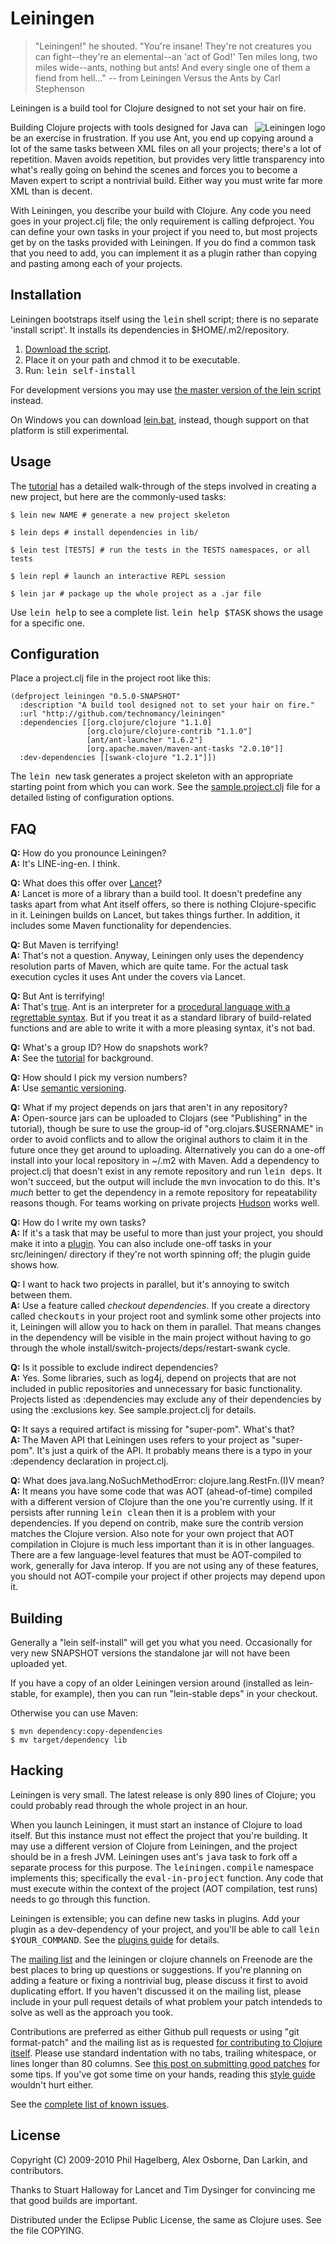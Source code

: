 # Leiningen

> "Leiningen!" he shouted. "You're insane! They're not creatures you can
> fight--they're an elemental--an 'act of God!' Ten miles long, two
> miles wide--ants, nothing but ants! And every single one of them a
> fiend from hell..."
> -- from Leiningen Versus the Ants by Carl Stephenson

Leiningen is a build tool for Clojure designed to not set your hair on fire.

<img src="http://github.com/downloads/technomancy/leiningen/leiningen-banner.png" alt="Leiningen logo" title="The man himself" align="right" />

Building Clojure projects with tools designed for Java can be an
exercise in frustration. If you use Ant, you end up copying around a
lot of the same tasks between XML files on all your projects;
there's a lot of repetition. Maven avoids repetition, but provides
very little transparency into what's really going on behind the scenes
and forces you to become a Maven expert to script a nontrivial
build. Either way you must write far more XML than is decent.

With Leiningen, you describe your build with Clojure. Any code you
need goes in your project.clj file; the only requirement is calling
defproject. You can define your own tasks in your project if you need
to, but most projects get by on the tasks provided with Leiningen. If
you do find a common task that you need to add, you can implement it
as a plugin rather than copying and pasting among each of your
projects.

## Installation

Leiningen bootstraps itself using the <tt>lein</tt> shell script;
there is no separate 'install script'. It installs its dependencies in
$HOME/.m2/repository.

1. [Download the script](http://github.com/technomancy/leiningen/raw/stable/bin/lein).
2. Place it on your path and chmod it to be executable.
3. Run: <tt>lein self-install</tt>

For development versions you may use [the master version of the lein
script](http://github.com/technomancy/leiningen/raw/master/bin/lein) instead.

On Windows you can download
[lein.bat](http://github.com/technomancy/leiningen/raw/master/bin/lein.bat),
instead, though support on that platform is still experimental.

## Usage

The
[tutorial](http://github.com/technomancy/leiningen/blob/master/TUTORIAL.md)
has a detailed walk-through of the steps involved in creating a new
project, but here are the commonly-used tasks:

    $ lein new NAME # generate a new project skeleton

    $ lein deps # install dependencies in lib/

    $ lein test [TESTS] # run the tests in the TESTS namespaces, or all tests

    $ lein repl # launch an interactive REPL session

    $ lein jar # package up the whole project as a .jar file

Use <tt>lein help</tt> to see a complete list. <tt>lein help
$TASK</tt> shows the usage for a specific one.

## Configuration

Place a project.clj file in the project root like this:

    (defproject leiningen "0.5.0-SNAPSHOT"
      :description "A build tool designed not to set your hair on fire."
      :url "http://github.com/technomancy/leiningen"
      :dependencies [[org.clojure/clojure "1.1.0]
                     [org.clojure/clojure-contrib "1.1.0"]
                     [ant/ant-launcher "1.6.2"]
                     [org.apache.maven/maven-ant-tasks "2.0.10"]]
      :dev-dependencies [[swank-clojure "1.2.1"]])

The <tt>lein new</tt> task generates a project skeleton with an
appropriate starting point from which you can work. See the
[sample.project.clj](http://github.com/technomancy/leiningen/blob/master/sample.project.clj)
file for a detailed listing of configuration options.

## FAQ

**Q:** How do you pronounce Leiningen?  
**A:** It's LINE-ing-en. I think.

**Q:** What does this offer over [Lancet](http://github.com/stuarthalloway/lancet)?  
**A:** Lancet is more of a library than a build tool. It doesn't predefine
   any tasks apart from what Ant itself offers, so there is nothing
   Clojure-specific in it. Leiningen builds on Lancet, but takes
   things further. In addition, it includes some Maven functionality
   for dependencies.

**Q:** But Maven is terrifying!  
**A:** That's not a question. Anyway, Leiningen only uses the dependency
   resolution parts of Maven, which are quite tame. For the actual
   task execution cycles it uses Ant under the covers via Lancet.

**Q:** But Ant is terrifying!  
**A:** That's [true](http://www.defmacro.org/ramblings/lisp.html). Ant is
   an interpreter for a [procedural language with a regrettable 
   syntax](http://blogs.tedneward.com/2005/08/22/When+Do+You+Use+XML+Again.aspx).
   But if you treat it as a standard library of build-related
   functions and are able to write it with a more pleasing syntax, it's
   not bad.

**Q:** What's a group ID? How do snapshots work?  
**A:** See the
  [tutorial](http://github.com/technomancy/leiningen/blob/master/TUTORIAL.md)
  for background.

**Q:** How should I pick my version numbers?  
**A:** Use [semantic versioning](http://semver.org).

**Q:** What if my project depends on jars that aren't in any repository?  
**A:** Open-source jars can be uploaded to Clojars (see "Publishing"
  in the tutorial), though be sure to use the group-id of
  "org.clojars.$USERNAME" in order to avoid conflicts and to allow the
  original authors to claim it in the future once they get around to
  uploading. Alternatively you can do a one-off install into your
  local repository in ~/.m2 with Maven. Add a dependency to
  project.clj that doesn't exist in any remote repository and run
  <tt>lein deps</tt>. It won't succeed, but the output will include
  the <tt>mvn</tt> invocation to do this. It's _much_ better to get
  the dependency in a remote repository for repeatability reasons
  though. For teams working on private projects
  [Hudson](http://hudson-ci.org/) works well.

**Q:** How do I write my own tasks?  
**A:** If it's a task that may be useful to more than just your
  project, you should make it into a
  [plugin](http://github.com/technomancy/leiningen/blob/master/PLUGINS.md).
  You can also include one-off tasks in your src/leiningen/ directory
  if they're not worth spinning off; the plugin guide shows how.

**Q:** I want to hack two projects in parallel, but it's annoying to switch between them.  
**A:** Use a feature called _checkout dependencies_. If you create
  a directory called <tt>checkouts</tt> in your project root and
  symlink some other projects into it, Leiningen will allow you to
  hack on them in parallel. That means changes in the dependency will
  be visible in the main project without having to go through the
  whole install/switch-projects/deps/restart-swank cycle.

**Q:** Is it possible to exclude indirect dependencies?  
**A:** Yes. Some libraries, such as log4j, depend on projects that are
  not included in public repositories and unnecessary for basic
  functionality.  Projects listed as :dependencies may exclude 
  any of their dependencies by using the :exclusions key. See
  sample.project.clj for details.

**Q:** It says a required artifact is missing for "super-pom". What's that?  
**A:** The Maven API that Leiningen uses refers to your project as
  "super-pom". It's just a quirk of the API. It probably means there
  is a typo in your :dependency declaration in project.clj.

**Q:** What does java.lang.NoSuchMethodError: clojure.lang.RestFn.<init>(I)V mean?  
**A:** It means you have some code that was AOT (ahead-of-time)
  compiled with a different version of Clojure than the one you're
  currently using. If it persists after running <tt>lein clean</tt> then it
  is a problem with your dependencies. If you depend on contrib, make
  sure the contrib version matches the Clojure version. Also note for
  your own project that AOT compilation in Clojure is much less
  important than it is in other languages. There are a few
  language-level features that must be AOT-compiled to work, generally
  for Java interop. If you are not using any of these features, you
  should not AOT-compile your project if other projects may depend
  upon it.

## Building

Generally a "lein self-install" will get you what you need.
Occasionally for very new SNAPSHOT versions the standalone jar will
not have been uploaded yet.

If you have a copy of an older Leiningen version around (installed as
lein-stable, for example), then you can run "lein-stable deps" in your
checkout.

Otherwise you can use Maven:

    $ mvn dependency:copy-dependencies 
    $ mv target/dependency lib

## Hacking

Leiningen is very small. The latest release is only 890 lines of
Clojure; you could probably read through the whole project in an hour.

When you launch Leiningen, it must start an instance of Clojure to
load itself. But this instance must not effect the project that you're
building. It may use a different version of Clojure from Leiningen,
and the project should be in a fresh JVM. Leiningen uses ant's
<tt>java</tt> task to fork off a separate process for this
purpose. The <tt>leiningen.compile</tt> namespace implements this;
specifically the <tt>eval-in-project</tt> function. Any code that must
execute within the context of the project (AOT compilation, test runs)
needs to go through this function.

Leiningen is extensible; you can define new tasks in plugins. Add your
plugin as a dev-dependency of your project, and you'll be able to call
<tt>lein $YOUR_COMMAND</tt>. See the [plugins guide](http://github.com/technomancy/leiningen/blob/master/PLUGINS.md) for details.

The [mailing list](http://groups.google.com/group/leiningen) and the
leiningen or clojure channels on Freenode are the best places to
bring up questions or suggestions. If you're planning on adding a
feature or fixing a nontrivial bug, please discuss it first to avoid
duplicating effort. If you haven't discussed it on the mailing list,
please include in your pull request details of what problem your patch
intendeds to solve as well as the approach you took.

Contributions are preferred as either Github pull requests or using
"git format-patch" and the mailing list as is requested [for
contributing to Clojure itself](http://clojure.org/patches). Please
use standard indentation with no tabs, trailing whitespace, or lines
longer than 80 columns. See [this post on submitting good
patches](http://technomancy.us/135) for some tips. If you've got some
time on your hands, reading this [style
guide](http://mumble.net/~campbell/scheme/style.txt) wouldn't hurt
either.

See the [complete list of known issues](http://github.com/technomancy/leiningen/issues).

## License

Copyright (C) 2009-2010 Phil Hagelberg, Alex Osborne, Dan Larkin, and
contributors.

Thanks to Stuart Halloway for Lancet and Tim Dysinger for convincing
me that good builds are important.

Distributed under the Eclipse Public License, the same as Clojure
uses. See the file COPYING.
